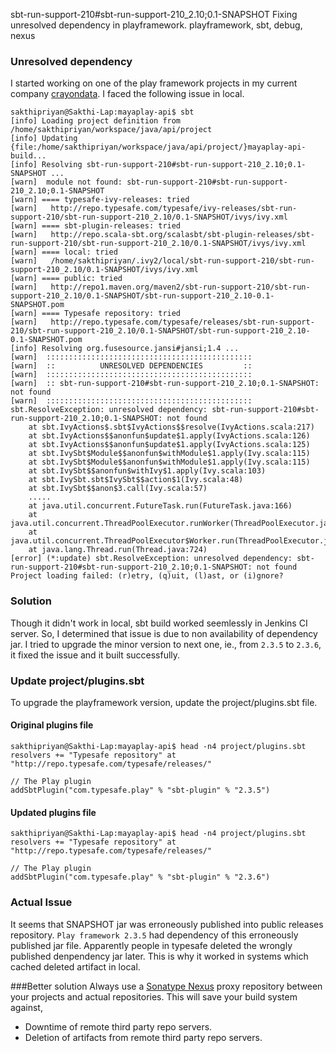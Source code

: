 sbt-run-support-210#sbt-run-support-210_2.10;0.1-SNAPSHOT
Fixing unresolved dependency in playframework.
playframework, sbt, debug, nexus

### Unresolved dependency 

I started working on one of the play framework projects in my current company [crayondata](http://crayondata.com). I faced the following issue in local.

	sakthipriyan@Sakthi-Lap:mayaplay-api$ sbt
	[info] Loading project definition from /home/sakthipriyan/workspace/java/api/project
	[info] Updating {file:/home/sakthipriyan/workspace/java/api/project/}mayaplay-api-build...
	[info] Resolving sbt-run-support-210#sbt-run-support-210_2.10;0.1-SNAPSHOT ...
	[warn] 	module not found: sbt-run-support-210#sbt-run-support-210_2.10;0.1-SNAPSHOT
	[warn] ==== typesafe-ivy-releases: tried
	[warn]   http://repo.typesafe.com/typesafe/ivy-releases/sbt-run-support-210/sbt-run-support-210_2.10/0.1-SNAPSHOT/ivys/ivy.xml
	[warn] ==== sbt-plugin-releases: tried
	[warn]   http://repo.scala-sbt.org/scalasbt/sbt-plugin-releases/sbt-run-support-210/sbt-run-support-210_2.10/0.1-SNAPSHOT/ivys/ivy.xml
	[warn] ==== local: tried
	[warn]   /home/sakthipriyan/.ivy2/local/sbt-run-support-210/sbt-run-support-210_2.10/0.1-SNAPSHOT/ivys/ivy.xml
	[warn] ==== public: tried
	[warn]   http://repo1.maven.org/maven2/sbt-run-support-210/sbt-run-support-210_2.10/0.1-SNAPSHOT/sbt-run-support-210_2.10-0.1-SNAPSHOT.pom
	[warn] ==== Typesafe repository: tried
	[warn]   http://repo.typesafe.com/typesafe/releases/sbt-run-support-210/sbt-run-support-210_2.10/0.1-SNAPSHOT/sbt-run-support-210_2.10-0.1-SNAPSHOT.pom
	[info] Resolving org.fusesource.jansi#jansi;1.4 ...
	[warn] 	::::::::::::::::::::::::::::::::::::::::::::::
	[warn] 	::          UNRESOLVED DEPENDENCIES         ::
	[warn] 	::::::::::::::::::::::::::::::::::::::::::::::
	[warn] 	:: sbt-run-support-210#sbt-run-support-210_2.10;0.1-SNAPSHOT: not found
	[warn] 	::::::::::::::::::::::::::::::::::::::::::::::
	sbt.ResolveException: unresolved dependency: sbt-run-support-210#sbt-run-support-210_2.10;0.1-SNAPSHOT: not found
		at sbt.IvyActions$.sbt$IvyActions$$resolve(IvyActions.scala:217)
		at sbt.IvyActions$$anonfun$update$1.apply(IvyActions.scala:126)
		at sbt.IvyActions$$anonfun$update$1.apply(IvyActions.scala:125)
		at sbt.IvySbt$Module$$anonfun$withModule$1.apply(Ivy.scala:115)
		at sbt.IvySbt$Module$$anonfun$withModule$1.apply(Ivy.scala:115)
		at sbt.IvySbt$$anonfun$withIvy$1.apply(Ivy.scala:103)
		at sbt.IvySbt.sbt$IvySbt$$action$1(Ivy.scala:48)
		at sbt.IvySbt$$anon$3.call(Ivy.scala:57)
		.....
		at java.util.concurrent.FutureTask.run(FutureTask.java:166)
		at java.util.concurrent.ThreadPoolExecutor.runWorker(ThreadPoolExecutor.java:1145)
		at java.util.concurrent.ThreadPoolExecutor$Worker.run(ThreadPoolExecutor.java:615)
		at java.lang.Thread.run(Thread.java:724)
	[error] (*:update) sbt.ResolveException: unresolved dependency: sbt-run-support-210#sbt-run-support-210_2.10;0.1-SNAPSHOT: not found
	Project loading failed: (r)etry, (q)uit, (l)ast, or (i)gnore?

### Solution
Though it didn't work in local, sbt build worked seemlessly in Jenkins CI server.
So, I determined that issue is due to non availability of dependency jar.
I tried to upgrade the minor version to next one, ie., from ```2.3.5``` to ```2.3.6```, it fixed the issue and it built successfully.

### Update project/plugins.sbt
To upgrade the playframework version, update the project/plugins.sbt file.

#### Original plugins file

	sakthipriyan@Sakthi-Lap:mayaplay-api$ head -n4 project/plugins.sbt 
	resolvers += "Typesafe repository" at "http://repo.typesafe.com/typesafe/releases/"

	// The Play plugin
	addSbtPlugin("com.typesafe.play" % "sbt-plugin" % "2.3.5")

#### Updated plugins file

	sakthipriyan@Sakthi-Lap:mayaplay-api$ head -n4 project/plugins.sbt
	resolvers += "Typesafe repository" at "http://repo.typesafe.com/typesafe/releases/"

	// The Play plugin
	addSbtPlugin("com.typesafe.play" % "sbt-plugin" % "2.3.6")

### Actual Issue
It seems that SNAPSHOT jar was erroneously published into public releases repository. 
```Play framework 2.3.5``` had dependency of this erroneously published jar file.
Apparently people in typesafe deleted the wrongly published denpendency jar later.
This is why it worked in systems which cached deleted artifact in local.

###Better solution
Always use a [Sonatype Nexus](http://www.sonatype.org/nexus/) proxy repository between your projects and actual repositories.
This will save your build system against,

* Downtime of remote third party repo servers.
* Deletion of artifacts from remote third party repo servers.